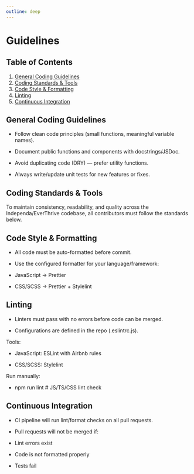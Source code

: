 ```yaml
---
outline: deep
---
```

# Guidelines
## Table of Contents
1. [General Coding Guidelines](#general-coding-guidelines)
2. [Coding Standards & Tools](#coding-standards-&-tools)
3. [Code Style & Formatting](#code-style-&-formatting)  
4. [Linting](#linting)  
5. [Continuous Integration](#continuous-integration)

## General Coding Guidelines

- Follow clean code principles (small functions, meaningful variable names).

- Document public functions and components with docstrings/JSDoc.

- Avoid duplicating code (DRY) — prefer utility functions.

- Always write/update unit tests for new features or fixes.

## Coding Standards & Tools

To maintain consistency, readability, and quality across the Independa/EverThrive codebase, all contributors must follow the standards below.

## Code Style & Formatting

- All code must be auto-formatted before commit.

- Use the configured formatter for your language/framework:

- JavaScript → Prettier

- CSS/SCSS → Prettier + Stylelint

## Linting

- Linters must pass with no errors before code can be merged.

- Configurations are defined in the repo (.eslintrc.js).

Tools:

- JavaScript: ESLint
 with Airbnb rules

- CSS/SCSS: Stylelint

Run manually:

- npm run lint       # JS/TS/CSS lint check

## Continuous Integration

- CI pipeline will run lint/format checks on all pull requests.

- Pull requests will not be merged if:

- Lint errors exist

- Code is not formatted properly

- Tests fail

<!-- ## More

Check out the documentation for the [full list of runtime APIs](https://vitepress.dev/reference/runtime-api#usedata). -->